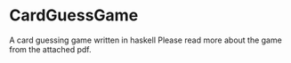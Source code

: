 # CardGuessGame
A card guessing game written in haskell
Please read more about the game from the attached pdf.
